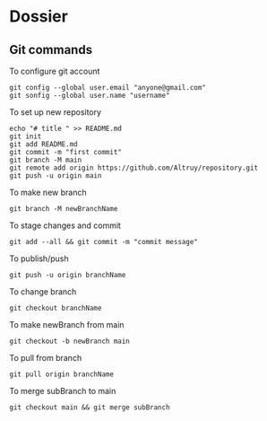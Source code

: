 # Dossier

## Git commands

To configure git account
```
git config --global user.email "anyone@gmail.com"
git sonfig --global user.name "username"
```

To set up new repository
```
echo "# title " >> README.md
git init
git add README.md
git commit -m "first commit"
git branch -M main
git remote add origin https://github.com/Altruy/repository.git
git push -u origin main
```
To make new branch
```
git branch -M newBranchName
```
To stage changes and commit
```
git add --all && git commit -m "commit message"
```
To publish/push
```
git push -u origin branchName
```
To change branch
```
git checkout branchName
```
To make newBranch from main
```
git checkout -b newBranch main
```
To pull from branch
```
git pull origin branchName 
```
To merge subBranch to main
```
git checkout main && git merge subBranch
```
